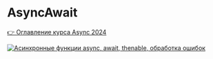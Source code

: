 # AsyncAwait

[👉 Оглавление курса Async 2024](https://github.com/HowProgrammingWorks/Index/blob/master/Courses/Async-2024.md)

[![Асинхронные функции async, await, thenable, обработка ошибок](https://img.youtube.com/vi/Jdf_tZuJbHI/0.jpg)](https://www.youtube.com/watch?v=Jdf_tZuJbHI)
